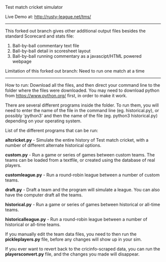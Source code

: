 Test match cricket simulator

Live Demo at: http://rusty-league.net/tms/

**********************************************************************************************************
This forked out branch gives other additional output files besides the standard Scorecard and stats file: 
  1. Ball-by-ball commentary text file 
  2. Ball-by-ball detail in scoresheet layout 
  3. Ball-by-ball running commentary as a javascipt/HTML powered webpage

Limitation of this forked out branch: Need to run one match at a time
**********************************************************************************************************
  

How to run: Download all the files, and then direct your command line to the folder where the files were downloaded. You may need to download python from https://www.python.org/ first, in order to make it work.

There are several different programs inside the folder. To run them, you will need to enter the name of the file in the command line (eg. historical.py), or possibly 'python3' and then the name of the file (eg. python3 historical.py) depending on your operating system.

List of the different programs that can be run:

**altcricket.py** - Simulate the entire history of Test match cricket, with a number of different alternate historical options.

**custom.py** - Run a game or series of games between custom teams. The teams can be loaded from a textfile, or created using the database of real players.

**customleague.py** - Run a round-robin league between a number of custom teams.

**draft.py** - Draft a team and the program will simulate a league. You can also have the computer draft all the teams.

**historical.py** - Run a game or series of games between historical or all-time teams. 

**historicalleague.py** - Run a round-robin league between a number of historical or all-time teams.


If you manually edit the team data files, you need to then run the **pickleplayers.py** file, before any changes will show up in your sim.

If you ever want to revert back to the cricinfo-scraped data, you can run the **playersconvert.py** file, and the changes you made will disappear.
